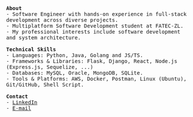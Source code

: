 <p>
  <samp>
    <strong>About</strong><br>
    - Software Engineer with hands-on experience in full-stack development across diverse projects.<br>
    - Multiplatform Software Development student at FATEC-ZL.<br>
    - My professional interests include software development and system architecture.
    <br>
    <br>
    <strong>Technical Skills</strong><br>
    - Languages: Python, Java, Golang and JS/TS.<br>
    - Frameworks & Libraries: Flask, Django, React, Node.js (Express.js, Sequelize, ...)<br>
    - Databases: MySQL, Oracle, MongoDB, SQLite.<br>
    - Tools & Platforms: AWS, Docker, Postman, Linux (Ubuntu), Git/GitHub, Shell Script.<br>
    <br>
    <strong>Contact</strong><br>
    - <a href="https://www.linkedin.com/in/abraaosvs/" target="_blank">LinkedIn</a><br>
    - <a href="mailto:abraaosantos.contato@hotmail.com" target="_blank">E-mail</a>
  </samp>
</p>


